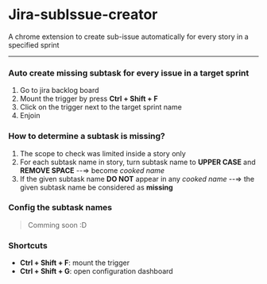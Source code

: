 # Jira-subIssue-creator
A chrome extension to create sub-issue automatically for every story in a specified sprint

---

### Auto create missing subtask for every issue in a target sprint
1. Go to jira backlog board
2. Mount the trigger by press __Ctrl + Shift + F__
3. Click on the trigger next to the target sprint name
4. Enjoin

### How to determine a subtask is missing?
1. The scope to check was limited inside a story only
2. For each subtask name in story, turn subtask name to __UPPER CASE__ and __REMOVE SPACE__ --=> become _cooked name_
3. If the given subtask name __DO NOT__ appear in any _cooked name_ --=> the given subtask name be considered as __missing__

### Config the subtask names 
> Comming soon :D

### Shortcuts
- __Ctrl + Shift + F__: mount the trigger
- __Ctrl + Shift + G__: open configuration dashboard

